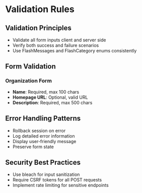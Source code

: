 # Validation Rules

## Validation Principles
- Validate all form inputs client and server side
- Verify both success and failure scenarios
- Use FlashMessages and FlashCategory enums consistently

## Form Validation
### Organization Form
- **Name**: Required, max 100 chars
- **Homepage URL**: Optional, valid URL
- **Description**: Required, max 500 chars

## Error Handling Patterns
- Rollback session on error
- Log detailed error information
- Display user-friendly message
- Preserve form state

## Security Best Practices
- Use bleach for input sanitization
- Require CSRF tokens for all POST requests
- Implement rate limiting for sensitive endpoints

